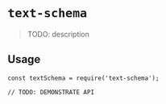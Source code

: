 # `text-schema`

> TODO: description

## Usage

```
const textSchema = require('text-schema');

// TODO: DEMONSTRATE API
```
